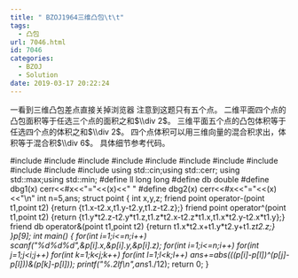 ```yaml
---
title: " BZOJ1964三维凸包\t\t"
tags:
  - 凸包
url: 7046.html
id: 7046
categories:
  - BZOJ
  - Solution
date: 2019-03-17 20:22:24
---
```


一看到三维凸包差点直接关掉浏览器 注意到这题只有五个点。 二维平面四个点的凸包面积等于任选三个点的面积之和$\\div 2$。 三维平面五个点的凸包体积等于任选四个点的体积之和$\\div 2$。 四个点体积可以用三维向量的混合积求出，体积等于混合积$\\div 6$。 具体细节参考代码。

#include<iostream>
#include<cstdio>
#include<cstdlib>
#include<cmath>
#include<cstring>
#include<string>
#include<algorithm>
#include<queue>
#include<vector>
#include<set>
#include<map>
using std::cin;using std::cerr;
using std::max;using std::min;
#define ll long long
#define db double
#define dbg1(x) cerr<<#x<<"="<<(x)<<" "
#define dbg2(x) cerr<<#x<<"="<<(x)<<"\\n"
int n=5,ans;
struct point
{
	int x,y,z;
	friend point operator-(point t1,point t2) {return {t1.x-t2.x,t1.y-t2.y,t1.z-t2.z};}
	friend point operator^(point t1,point t2) {return {t1.y\*t2.z-t2.y\*t1.z,t1.z\*t2.x-t2.z\*t1.x,t1.x\*t2.y-t2.x\*t1.y};}
	friend db operator&(point t1,point t2) {return t1.x\*t2.x+t1.y\*t2.y+t1.z*t2.z;}
}p\[9\];
int main()
{
	for(int i=1;i<=n;i++) scanf("%d%d%d",&p\[i\].x,&p\[i\].y,&p\[i\].z);
	for(int i=1;i<=n;i++)
		for(int j=1;j<i;j++)
			for(int k=1;k<j;k++)
				for(int l=1;l<k;l++) ans+=abs(((p\[i\]-p\[l\])^(p\[j\]-p\[l\]))&(p\[k\]-p\[l\]));
	printf("%.2lf\\n",ans*1./12);
	return 0;
}